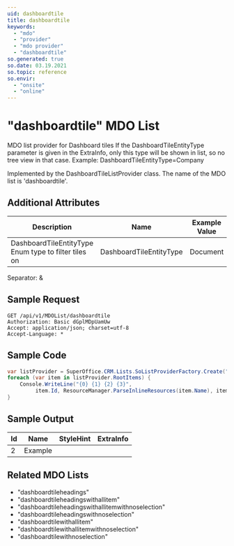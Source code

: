 ```yaml
---
uid: dashboardtile
title: dashboardtile
keywords:
  - "mdo"
  - "provider"
  - "mdo provider"
  - "dashboardtile"
so.generated: true
so.date: 03.19.2021
so.topic: reference
so.envir:
  - "onsite"
  - "online"
---
```


# "dashboardtile" MDO List
MDO list provider for Dashboard tiles
If the DashboardTileEntityType parameter is given in the ExtraInfo, only this type will be shown in list, so no tree view in that case.
Example: DashboardTileEntityType=Company



Implemented by the <see cref="T:SuperOffice.CRM.Lists.DashboardTileListProvider">DashboardTileListProvider</see> class.
The name of the MDO list is 'dashboardtile'.

## Additional Attributes

| Description | Name | Example Value |
|-----|-----|------|
|DashboardTileEntityType Enum type to filter tiles on| DashboardTileEntityType|Document|

Separator: &





## Sample Request

```http!
GET /api/v1/MDOList/dashboardtile
Authorization: Basic dGplMDpUamUw
Accept: application/json; charset=utf-8
Accept-Language: *

```

## Sample Code
```cs
var listProvider = SuperOffice.CRM.Lists.SoListProviderFactory.Create("dashboardtile", forceFlatList: true);
foreach (var item in listProvider.RootItems) {
    Console.WriteLine("{0} {1} {2} {3}", 
         item.Id, ResourceManager.ParseInlineResources(item.Name), item.StyleHint, item.ExtraInfo);
}
```

## Sample Output

|Id   | Name  |StyleHint|ExtraInfo |
| --- | ----- | ------- | -------- |
| 2 | Example | | |


## Related MDO Lists

* "dashboardtileheadings"
* "dashboardtileheadingswithallitem"
* "dashboardtileheadingswithallitemwithnoselection"
* "dashboardtileheadingswithnoselection"
* "dashboardtilewithallitem"
* "dashboardtilewithallitemwithnoselection"
* "dashboardtilewithnoselection"
